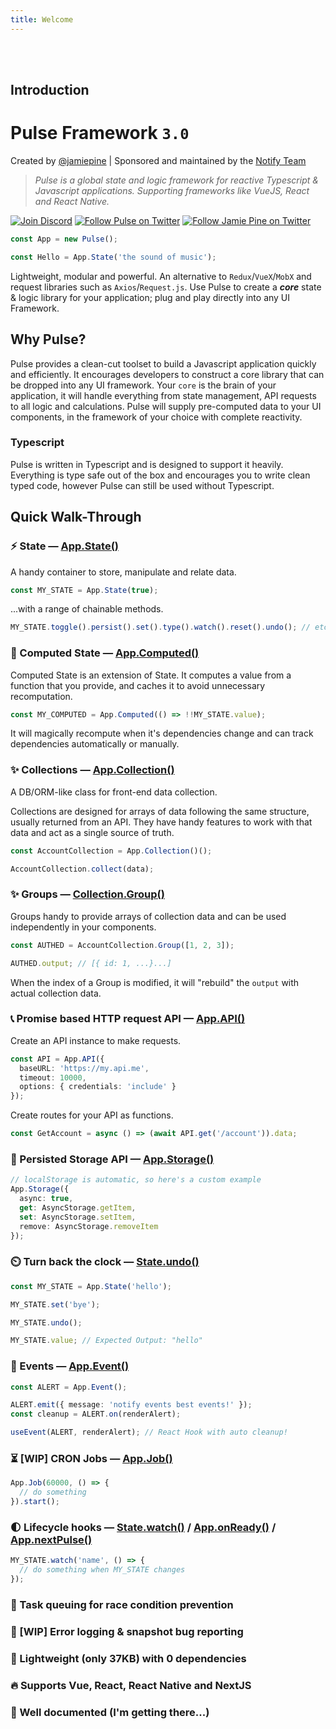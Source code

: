 ```yaml
---
title: Welcome
---
```


<br />
<br />

## Introduction

# Pulse Framework `3.0`

Created by [@jamiepine]() | Sponsored and maintained by the [Notify Team]()

> _Pulse is a global state and logic framework for reactive Typescript & Javascript applications. Supporting frameworks like VueJS, React and React Native._

<!-- Using HTML instead of Markdown links because they get themed with an 'external' badge -->
<!-- TODO: Figure out if there's a way to remove the external badge so we can use sane syntax -->
<a href="https://discord.gg/RjG8ShB" target="_blank">
  <img src="https://discordapp.com/api/guilds/658189217746255881/embed.png" alt="Join Discord"></a>
<a href="https://twitter.com/pulseframework" target="_blank">
  <img src="https://img.shields.io/twitter/follow/pulseframework.svg?label=Pulse+on+Twitter" alt="Follow Pulse on Twitter"></a>
<a href="https://twitter.com/jamiepine" target="_blank">
  <img src="https://img.shields.io/twitter/follow/jamiepine.svg?label=Jamie+on+Twitter" alt="Follow Jamie Pine on Twitter"></a>

<!-- [![Join Discord](https://discordapp.com/api/guilds/658189217746255881/embed.png)](https://discord.gg/RjG8ShB)
[![Follow Pulse on Twitter](https://img.shields.io/twitter/follow/pulseframework.svg?label=Pulse+on+Twitter)](https://twitter.com/pulseframework)
[![Follow Jamie Pine on Twitter](https://img.shields.io/twitter/follow/jamiepine.svg?label=Jamie+on+Twitter)](https://twitter.com/jamiepine) -->

```ts
const App = new Pulse();

const Hello = App.State('the sound of music');
```

Lightweight, modular and powerful. An alternative to `Redux`/`VueX`/`MobX` and request libraries such as `Axios`/`Request.js`. Use Pulse to create a **_core_** state & logic library for your application; plug and play directly into any UI Framework.

## Why Pulse?

Pulse provides a clean-cut toolset to build a Javascript application quickly and efficiently. It encourages developers to construct a core library that can be dropped into any UI framework. Your `core` is the brain of your application, it will handle everything from state management, API requests to all logic and calculations. Pulse will supply pre-computed data to your UI components, in the framework of your choice with complete reactivity.

### Typescript

Pulse is written in Typescript and is designed to support it heavily. Everything is type safe out of the box and encourages you to write clean typed code, however Pulse can still be used without Typescript.

## Quick Walk-Through

### :zap: **State** — [App.State()]()

A handy container to store, manipulate and relate data.

```ts
const MY_STATE = App.State(true);
```

...with a range of chainable methods.

```js
MY_STATE.toggle().persist().set().type().watch().reset().undo(); // etc...
```

### :robot: Computed State — [App.Computed()]()

Computed State is an extension of State. It computes a value from a function that you provide, and caches it to avoid unnecessary recomputation.

```ts
const MY_COMPUTED = App.Computed(() => !!MY_STATE.value);
```

It will magically recompute when it's dependencies change and can track dependencies automatically or manually.

### :sparkles: Collections — [App.Collection()]()

A DB/ORM-like class for front-end data collection.

Collections are designed for arrays of data following the same structure, usually returned from an API. They have handy features to work with that data and act as a single source of truth.

```ts
const AccountCollection = App.Collection()();

AccountCollection.collect(data);
```

### :sparkles: Groups — [Collection.Group()]()

Groups handy to provide arrays of collection data and can be used independently in your components.

```ts
const AUTHED = AccountCollection.Group([1, 2, 3]);

AUTHED.output; // [{ id: 1, ...}...]
```

When the index of a Group is modified, it will "rebuild" the `output` with actual collection data.

### :telephone_receiver: Promise based HTTP request API — [App.API()]()

Create an API instance to make requests.

```ts
const API = App.API({
  baseURL: 'https://my.api.me',
  timeout: 10000,
  options: { credentials: 'include' }
});
```

Create routes for your API as functions.

```ts
const GetAccount = async () => (await API.get('/account')).data;
```

### :floppy_disk: Persisted Storage API — [App.Storage()]()

```ts
// localStorage is automatic, so here's a custom example
App.Storage({
  async: true,
  get: AsyncStorage.getItem,
  set: AsyncStorage.setItem,
  remove: AsyncStorage.removeItem
});
```

### :timer_clock: Turn back the clock — [State.undo()]()

```ts
const MY_STATE = App.State('hello');

MY_STATE.set('bye');

MY_STATE.undo();

MY_STATE.value; // Expected Output: "hello"
```

### :bus: Events — [App.Event()]()

```ts
const ALERT = App.Event();

ALERT.emit({ message: 'notify events best events!' });
const cleanup = ALERT.on(renderAlert);

useEvent(ALERT, renderAlert); // React Hook with auto cleanup!
```

### :hourglass_flowing_sand: [WIP] CRON Jobs — [App.Job()]()

```ts
App.Job(60000, () => {
  // do something
}).start();
```

### :first_quarter_moon: Lifecycle hooks — [State.watch()]() / [App.onReady()]() / [App.nextPulse()]()

```ts
MY_STATE.watch('name', () => {
  // do something when MY_STATE changes
});
```

### :construction: Task queuing for race condition prevention

### :closed_book: [WIP] Error logging & snapshot bug reporting

### :leaves: Lightweight (only 37KB) with 0 dependencies

### :fire: Supports Vue, React, React Native and NextJS

### :yellow_heart: Well documented (I'm getting there...)
